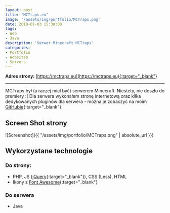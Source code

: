 ```yaml
---
layout: post
title: "MCTraps.eu"
image: '/assets/img/portfolio/MCTraps.png'
date: 2018-01-03 15:30:00
tags:
- Web
- Java
description: 'Serwer Minecraft MCTraps'
categories:
- Portfolio
- Websites
- Servers
---
```


**Adres strony:** [https://mctraps.eu](https://mctraps.eu){:target="_blank"}

___

MCTraps był (a raczej miał być) serwerem Minecraft. Niestety, nie doszło do premiery :(
Dla serwera wykonałem stronę internetową oraz kilka dedykowanych pluginów dla serwera - można je zobaczyć na moim [GitHubie](https://github.com/{{github_username}}){:target="_blank"}.

## Screen Shot strony
![Screenshot]({{ "/assets/img/portfolio/MCTraps.png" | absolute_url }})

## Wykorzystane technologie
### Do strony:
- PHP, JS ([jQuery](https://jquery.com){:target="_blank"}), CSS (Less), HTML
- Ikony z [Font Awesome](https://fontawesome.io){:target="_blank"}

### Do serwera
- Java
